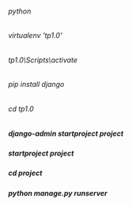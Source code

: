 ###### python

###### virtualenv 'tp1.0'

###### tp1.0\Scripts\activate

###### pip install django

###### cd tp1.0

##### django-admin startproject project

##### startproject project

##### cd project

##### python manage.py runserver
